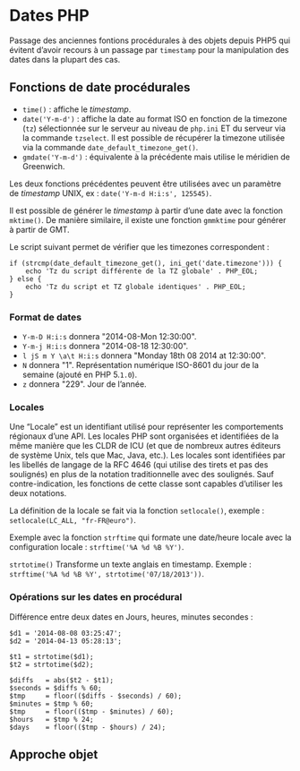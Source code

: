 # Dates PHP

Passage des anciennes fontions procédurales à des objets depuis PHP5 qui évitent d’avoir recours à un passage par `timestamp` pour la manipulation des dates dans la plupart des cas.

## Fonctions de date procédurales

- `time()` : affiche le *timestamp*.
- `date('Y-m-d')` : affiche la date au format ISO en fonction de la timezone (`tz`) sélectionnée sur le serveur au niveau de `php.ini` ET du serveur via la commande `tzselect`. Il est possible de récupérer la timezone utilisée via la commande `date_default_timezone_get()`.
- `gmdate('Y-m-d')` : équivalente à la précédente mais utilise le méridien de Greenwich.

Les deux fonctions précédentes peuvent être utilisées avec un paramètre de *timestamp* UNIX, ex : `date('Y-m-d H:i:s', 125545)`.

Il est possible de générer le *timestamp* à partir d’une date avec la fonction `mktime()`.
De manière similaire, il existe une fonction `gmmktime` pour générer à partir de GMT.

Le script suivant permet de vérifier que les timezones correspondent :

    if (strcmp(date_default_timezone_get(), ini_get('date.timezone'))) {
        echo 'Tz du script différente de la TZ globale' . PHP_EOL;
    } else {
        echo 'Tz du script et TZ globale identiques' . PHP_EOL;
    }

### Format de dates

- `Y-m-D H:i:s` donnera "2014-08-Mon 12:30:00".
- `Y-m-j H:i:s` donnera "2014-08-18 12:30:00".
- `l jS m Y \a\t H:i:s` donnera "Monday 18th 08 2014 at 12:30:00".
- `N` donnera "1". Représentation numérique ISO-8601 du jour de la semaine (ajouté en PHP 5.`1.0`).
- `z` donnera "229". Jour de l’année.

### Locales

Une “Locale” est un identifiant utilisé pour représenter les comportements régionaux d’une API. Les locales PHP sont organisées et identifiées de la même manière que les CLDR de ICU (et que de nombreux autres éditeurs de système Unix, tels que Mac, Java, etc.). Les locales sont identifiées par les libellés de langage de la RFC 4646 (qui utilise des tirets et pas des soulignés) en plus de la notation traditionnelle avec des soulignés. Sauf contre-indication, les fonctions de cette classe sont capables d’utiliser les deux notations.

La définition de la locale se fait via la fonction `setlocale()`, exemple : `setlocale(LC_ALL, "fr-FR@euro")`.

Exemple avec la fonction `strftime` qui formate une date/heure locale avec la configuration locale : `strftime('%A %d %B %Y')`.

`strtotime()` Transforme un texte anglais en timestamp. Exemple : `strftime('%A %d %B %Y', strtotime('07/18/2013'))`.


### Opérations sur les dates en procédural


Différence entre deux dates en Jours, heures, minutes secondes :

    $d1 = '2014-08-08 03:25:47';
    $d2 = '2014-04-13 05:28:13';

    $t1 = strtotime($d1);
    $t2 = strtotime($d2);

    $diffs   = abs($t2 - $t1);
    $seconds = $diffs % 60;
    $tmp     = floor(($diffs - $seconds) / 60);
    $minutes = $tmp % 60;
    $tmp     = floor(($tmp - $minutes) / 60);
    $hours   = $tmp % 24;
    $days    = floor(($tmp - $hours) / 24);




## Approche objet



